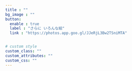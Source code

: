 ```yaml
---
title : ""
bg_image : ""
button:
  enable : true
  label : "さらに いろんな絵"
  link : "https://photos.app.goo.gl/JJeRjL3Bw2TSniMTA"


# custom style
custom_class: ""
custom_attributes: ""
custom_css: ""
---
```

